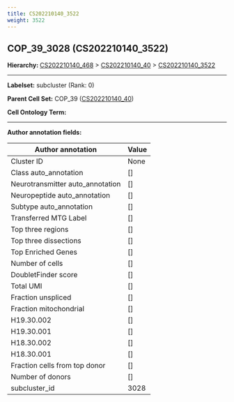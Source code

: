 ```yaml
---
title: CS202210140_3522
weight: 3522
---
```

## COP_39_3028 (CS202210140_3522)
<b>Hierarchy: </b>
[CS202210140_468](cell_sets/CS202210140_468.md) >
[CS202210140_40](cell_sets/CS202210140_40.md) >
[CS202210140_3522](cell_sets/CS202210140_3522.md)

---


**Labelset:** subcluster (Rank: 0)

**Parent Cell Set:** COP_39 ([CS202210140_40](cell_sets/CS202210140_40.md))



**Cell Ontology Term:** 

[MARKER GENES.]: #


---

[TRANSFERRED ANNOTATIONS.]: #


[AUTHOR ANNOTATION FIELDS.]: #


**Author annotation fields:**

| Author annotation | Value |
|-------------------|-------|
|Cluster ID|None|
|Class auto_annotation|[]|
|Neurotransmitter auto_annotation|[]|
|Neuropeptide auto_annotation|[]|
|Subtype auto_annotation|[]|
|Transferred MTG Label|[]|
|Top three regions|[]|
|Top three dissections|[]|
|Top Enriched Genes|[]|
|Number of cells|[]|
|DoubletFinder score|[]|
|Total UMI|[]|
|Fraction unspliced|[]|
|Fraction mitochondrial|[]|
|H19.30.002|[]|
|H19.30.001|[]|
|H18.30.002|[]|
|H18.30.001|[]|
|Fraction cells from top donor|[]|
|Number of donors|[]|
|subcluster_id|3028|
